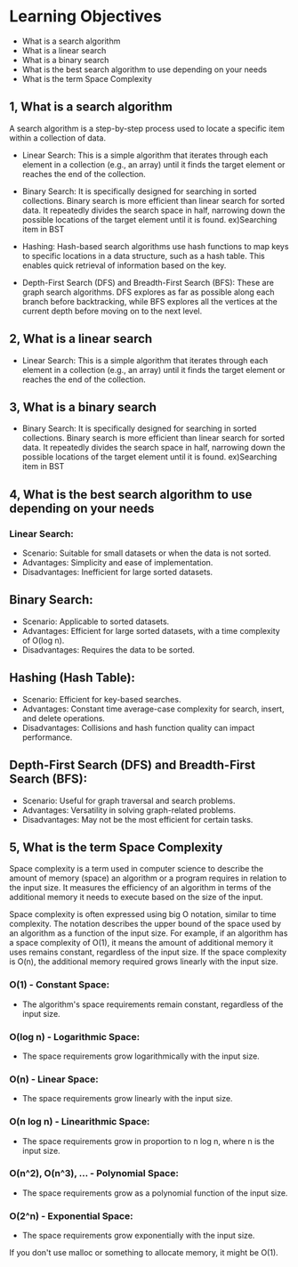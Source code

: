 # Learning Objectives

- What is a search algorithm
- What is a linear search
- What is a binary search
- What is the best search algorithm to use depending on your needs
- What is the term Space Complexity


## 1, What is a search algorithm
A search algorithm is a step-by-step process used to locate a specific item within a collection of data. 

- Linear Search: This is a simple algorithm that iterates through each element in a collection (e.g., an array) until it finds the target element or reaches the end of the collection.

- Binary Search: It is specifically designed for searching in sorted collections. Binary search is more efficient than linear search for sorted data. It repeatedly divides the search space in half, narrowing down the possible locations of the target element until it is found.
ex)Searching item in BST

- Hashing: Hash-based search algorithms use hash functions to map keys to specific locations in a data structure, such as a hash table. This enables quick retrieval of information based on the key.

- Depth-First Search (DFS) and Breadth-First Search (BFS): These are graph search algorithms. DFS explores as far as possible along each branch before backtracking, while BFS explores all the vertices at the current depth before moving on to the next level.

## 2, What is a linear search

- Linear Search: This is a simple algorithm that iterates through each element in a collection (e.g., an array) until it finds the target element or reaches the end of the collection.

## 3, What is a binary search

- Binary Search: It is specifically designed for searching in sorted collections. Binary search is more efficient than linear search for sorted data. It repeatedly divides the search space in half, narrowing down the possible locations of the target element until it is found.
ex)Searching item in BST

## 4, What is the best search algorithm to use depending on your needs

### Linear Search:

- Scenario: Suitable for small datasets or when the data is not sorted.
- Advantages: Simplicity and ease of implementation.
- Disadvantages: Inefficient for large sorted datasets.

## Binary Search:

- Scenario: Applicable to sorted datasets.
- Advantages: Efficient for large sorted datasets, with a time complexity of O(log n).
- Disadvantages: Requires the data to be sorted.

## Hashing (Hash Table):

- Scenario: Efficient for key-based searches.
- Advantages: Constant time average-case complexity for search, insert, and delete operations.
- Disadvantages: Collisions and hash function quality can impact performance.

## Depth-First Search (DFS) and Breadth-First Search (BFS):

- Scenario: Useful for graph traversal and search problems.
- Advantages: Versatility in solving graph-related problems.
- Disadvantages: May not be the most efficient for certain tasks.

## 5, What is the term Space Complexity

Space complexity is a term used in computer science to describe the amount of memory (space) an algorithm or a program requires in relation to the input size. It measures the efficiency of an algorithm in terms of the additional memory it needs to execute based on the size of the input.

Space complexity is often expressed using big O notation, similar to time complexity. The notation describes the upper bound of the space used by an algorithm as a function of the input size. For example, if an algorithm has a space complexity of O(1), it means the amount of additional memory it uses remains constant, regardless of the input size. If the space complexity is O(n), the additional memory required grows linearly with the input size.

### O(1) - Constant Space:
- The algorithm's space requirements remain constant, regardless of the input size.

### O(log n) - Logarithmic Space:
- The space requirements grow logarithmically with the input size.

### O(n) - Linear Space:
- The space requirements grow linearly with the input size.

### O(n log n) - Linearithmic Space:
- The space requirements grow in proportion to n log n, where n is the input size.

### O(n^2), O(n^3), ... - Polynomial Space:
- The space requirements grow as a polynomial function of the input size.

### O(2^n) - Exponential Space:
- The space requirements grow exponentially with the input size.

If you don't use malloc or something to allocate memory, it might be O(1).